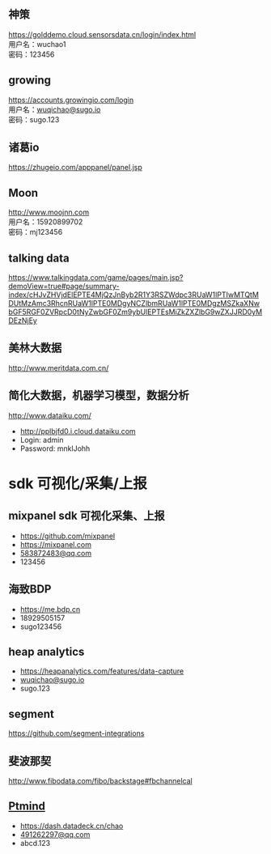 ## 神策 ##
https://golddemo.cloud.sensorsdata.cn/login/index.html <br />
用户名：wuchao1 <br />
密码：123456 <br />

## growing ##
https://accounts.growingio.com/login <br />
用户名：wuqichao@sugo.io <br />
密码：sugo.123 <br />

## 诸葛io ##
https://zhugeio.com/apppanel/panel.jsp 

## Moon ##
http://www.moojnn.com <br />
用户名：15920899702 <br />
密码：mj123456 <br />

## talking  data ##
https://www.talkingdata.com/game/pages/main.jsp?demoView=true#page/summary-index/cHJvZHVjdElEPTE4MjQzJnByb2R1Y3RSZWdpc3RUaW1lPTIwMTQtMDUtMzAmc3RhcnRUaW1lPTE0MDgyNCZlbmRUaW1lPTE0MDgzMSZkaXNwbGF5RGF0ZVRpcD0tNyZwbGF0Zm9ybUlEPTEsMiZkZXZlbG9wZXJJRD0yMDEzNjEy

##  美林大数据
http://www.meritdata.com.cn/

## 简化大数据，机器学习模型，数据分析
http://www.dataiku.com/
- http://pplbjfd0.i.cloud.dataiku.com
- Login: admin
- Password: mnklJohh

# sdk 可视化/采集/上报 ##

## mixpanel sdk 可视化采集、上报
- https://github.com/mixpanel
- https://mixpanel.com
- 583872483@qq.com
- 123456

## 海致BDP
- https://me.bdp.cn  
- 18929505157  
- sugo123456  

## heap analytics
- https://heapanalytics.com/features/data-capture
- wuqichao@sugo.io
- sugo.123

## segment
https://github.com/segment-integrations

## 斐波那契
http://www.fibodata.com/fibo/backstage#fbchannelcal

## [Ptmind](http://www.ptmind.com/)
- https://dash.datadeck.cn/chao
- 491262297@qq.com
- abcd.123




